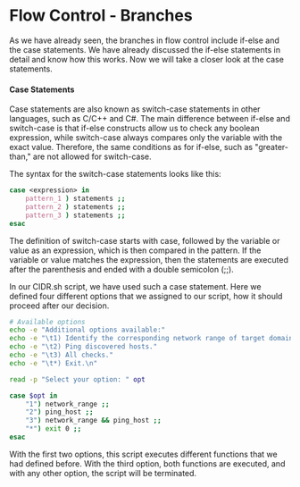 # Flow Control - Branches

As we have already seen, the branches in flow control include if-else and the case statements. We have already discussed the if-else statements in detail and know how this works. Now we will take a closer look at the case statements.

#### Case Statements

Case statements are also known as switch-case statements in other languages, such as C/C++ and C#. The main difference between if-else and switch-case is that if-else constructs allow us to check any boolean expression, while switch-case always compares only the variable with the exact value. Therefore, the same conditions as for if-else, such as "greater-than," are not allowed for switch-case.

The syntax for the switch-case statements looks like this:

```bash
case <expression> in
    pattern_1 ) statements ;;
    pattern_2 ) statements ;;
    pattern_3 ) statements ;;
esac
```

The definition of switch-case starts with case, followed by the variable or value as an expression, which is then compared in the pattern. If the variable or value matches the expression, then the statements are executed after the parenthesis and ended with a double semicolon (;;).

In our CIDR.sh script, we have used such a case statement. Here we defined four different options that we assigned to our script, how it should proceed after our decision.

```bash
# Available options
echo -e "Additional options available:"
echo -e "\t1) Identify the corresponding network range of target domain."
echo -e "\t2) Ping discovered hosts."
echo -e "\t3) All checks."
echo -e "\t*) Exit.\n"

read -p "Select your option: " opt

case $opt in
    "1") network_range ;;
    "2") ping_host ;;
    "3") network_range && ping_host ;;
    "*") exit 0 ;;
esac
```

With the first two options, this script executes different functions that we had defined before. With the third option, both functions are executed, and with any other option, the script will be terminated.
